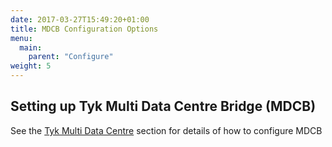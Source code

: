 ```yaml
---
date: 2017-03-27T15:49:20+01:00
title: MDCB Configuration Options
menu:
  main:
    parent: "Configure"
weight: 5 
---
```


## Setting up Tyk Multi Data Centre Bridge (MDCB)

See the [Tyk Multi Data Centre](https://tyk.io/docs/tyk-multi-data-centre/) section for details of how to configure MDCB

